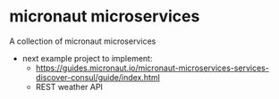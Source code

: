 # micronaut microservices
A collection of micronaut microservices


- next example project to implement:
  - https://guides.micronaut.io/micronaut-microservices-services-discover-consul/guide/index.html
  - REST weather API
